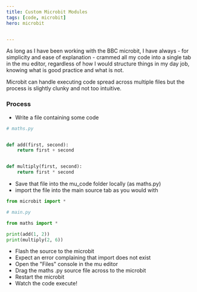 ```yaml
---
title: Custom Microbit Modules
tags: [code, microbit]
hero: microbit


---
```


As long as I have been working with the BBC microbit, I have always - for simplicity and ease of explanation - crammed all my code into a single tab in the mu editor,
regardless of how I would structure things in my day job, knowing what is good practice and what is not. 

Microbit can handle executing code spread across multiple files but the process is slightly clunky and not too intuitive.

### Process

* Write a file containing some code

```python
# maths.py


def add(first, second):
    return first + second


def multiply(first, second):
    return first * second
```

* Save that file into the mu_code folder locally (as maths.py)
* import the file into the main source tab as you would with

```python
from microbit import *
```

```python
# main.py

from maths import *

print(add(1, 2))
print(multiply(2, 6))
```

* Flash the source to the microbit
* Expect an error complaining that import does not exist
* Open the "Files" console in the mu editor
* Drag the maths .py source file across to the microbit
* Restart the microbit
* Watch the code execute!

